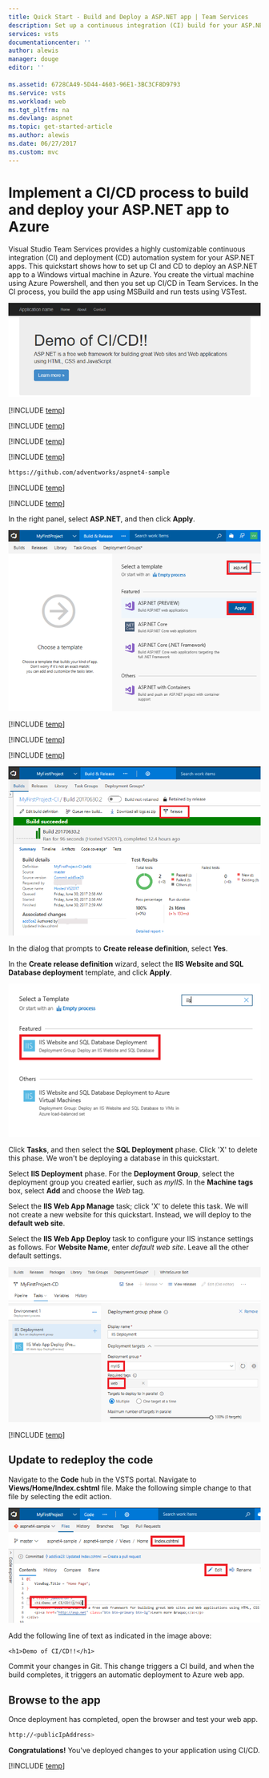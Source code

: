```yaml
---
title: Quick Start - Build and Deploy a ASP.NET app | Team Services
description: Set up a continuous integration (CI) build for your ASP.NET app, and then a continuous deployment (CD) release to Azure using Visual Studio Team Services
services: vsts
documentationcenter: ''
author: alewis
manager: douge
editor: ''

ms.assetid: 6728CA49-5D44-4603-96E1-3BC3CF8D9793
ms.service: vsts
ms.workload: web
ms.tgt_pltfrm: na
ms.devlang: aspnet
ms.topic: get-started-article
ms.author: alewis
ms.date: 06/27/2017
ms.custom: mvc
---
```


# Implement a CI/CD process to build and deploy your ASP.NET app to Azure

Visual Studio Team Services provides a highly customizable continuous integration (CI) and deployment (CD) automation system for your 
ASP.NET apps.
This quickstart shows how to set up CI and CD to deploy
an ASP.NET app
to a Windows virtual machine in Azure. 
You create the virtual machine using Azure Powershell, and then you set up CI/CD in Team Services. In the CI process, you build the app using MSBuild and run tests using VSTest.

![Screenshot showing ASP.NET web app](./_img/media/cicd-get-started-aspnet-sample.png)

[!INCLUDE [temp](../../get-started/_shared/vsts-and-azure-setup.md)]

[!INCLUDE [temp](../../get-started/_shared/create-azure-windows-vm.md)]

[!INCLUDE [temp](../../get-started/_shared/create-deployment-group.md)]

[!INCLUDE [temp](../../get-started/_shared/import-code-1.md)]

```bash
https://github.com/adventworks/aspnet4-sample
```

[!INCLUDE [temp](../../get-started/_shared/import-code-2.md)]

[!INCLUDE [temp](../../get-started/_shared/set-up-ci-1.md)]

In the right panel, select **ASP.NET**, and then click **Apply**.

![Screenshot showing ASP.NET template](./_img/media/cicd-get-started-apply-template.png)

[!INCLUDE [temp](../../get-started/_shared/set-up-ci-2.md)]

[!INCLUDE [temp](../../get-started/_shared/set-up-ci-3.md)]

[!INCLUDE [temp](../../get-started/_shared/set-up-cd-1.md)]

![Screenshot showing build summary](./_img/media/cicd-get-started-aspnet-build-summary.png)

In the dialog that prompts to **Create release definition**, select **Yes**.

In the **Create release definition** wizard, select the **IIS Website and SQL Database deployment** template, and click **Apply**.

![Screenshot showing IIS template](./_img/media/cicd-get-started-iis-template.png)

Click **Tasks**, and then select the **SQL Deployment** phase. Click 'X' to delete this phase. We won't be deploying a database in this quickstart.

Select **IIS Deployment** phase. For the **Deployment Group**, select the deployment group you created earlier, such as *myIIS*. In the **Machine tags** box, select **Add** and choose the *Web* tag.

Select the **IIS Web App Manage** task; click 'X' to delete this task. We will not create a new website for this quickstart. Instead, we will deploy to the **default web site**.

Select the **IIS Web App Deploy** task to configure your IIS instance settings as follows. For **Website Name**, enter *default web site*. Leave all the other default settings.

![Screenshot showing release definition](./_img/media/cicd-get-started-release-definition.png)

[!INCLUDE [temp](../../get-started/_shared/set-up-cd-3.md)]

## Update to redeploy the code

Navigate to the **Code** hub in the VSTS portal. Navigate to **Views/Home/Index.cshtml** file. Make the following simple change to that file by selecting the edit action.

![Screenshot showing update to code](./_img/media/cicd-get-started-aspnet-update-code.png)

Add the following line of text as indicated in the image above:
```
<h1>Demo of CI/CD!!</h1>
```

Commit your changes in Git. This change triggers a CI build, and when the build completes, it triggers an automatic deployment to Azure web app.

## Browse to the app

Once deployment has completed, open the browser and test your web app.

```bash
http://<publicIpAddress>
```

**Congratulations!** You've deployed changes to your application using CI/CD.

[!INCLUDE [temp](../../get-started/_shared/clean-up-resources.md)]
